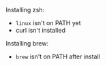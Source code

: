 Installing zsh:
- `linux` isn't on PATH yet
- curl isn't installed

Installing brew:
- `brew` isn't on PATH after install
